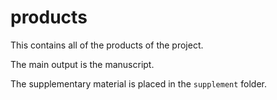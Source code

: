 # products

This contains all of the products of the project.

The main output is the manuscript. 

The supplementary material is placed in the `supplement` folder. 
